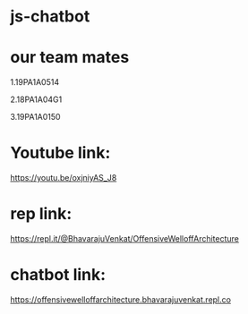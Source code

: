 # js-chatbot  

# our team mates 
1.19PA1A0514 

2.18PA1A04G1

3.19PA1A0150 

# Youtube link: 
https://youtu.be/oxjniyAS_J8

# rep link:  

https://repl.it/@BhavarajuVenkat/OffensiveWelloffArchitecture

# chatbot link: 
https://offensivewelloffarchitecture.bhavarajuvenkat.repl.co
